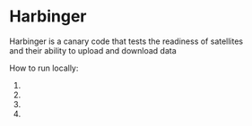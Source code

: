 
# Harbinger

Harbinger is a canary code that tests the readiness of satellites <br> and their ability to upload and download data

How to run locally:

1.
2.
3.
4.
